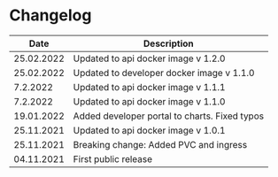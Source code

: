 Changelog
===

| Date       | Description                         |
|------------|-------------------------------------|
| 25.02.2022 | Updated to api docker image v 1.2.0 |
| 25.02.2022 | Updated to developer docker image v 1.1.0 |
| 7.2.2022   | Updated to api docker image v 1.1.1 |
| 7.2.2022   | Updated to api docker image v 1.1.0 |
| 19.01.2022 | Added developer portal to charts. Fixed typos |
| 25.11.2021 | Updated to api docker image v 1.0.1 |
| 25.11.2021 | Breaking change: Added PVC and ingress |
| 04.11.2021 | First public release                |
